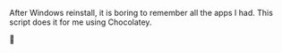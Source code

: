 After Windows reinstall, it is boring to remember all the apps I had. This script does it for me using Chocolatey.

🙂